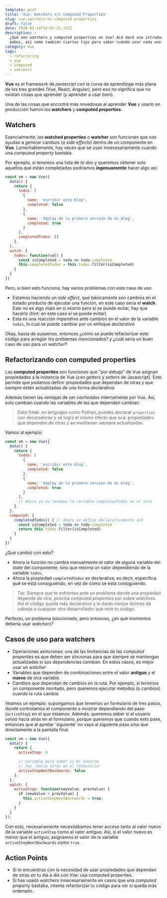 ```yaml
---
template: post
title: 'Vue: Watchers v/s Computed Properties'
slug: vue-watchers-vs-computed-properties
draft: false
date: 2020-02-14T14:02:25.322Z
description: >
  ¿Qué son watchers y computed properties en Vue? Acá daré una introducción a
  ambos, así como también ciertos tips para saber cuándo usar cada uno.
category: Vue
tags:
  - refactoring
  - vue
  - computed
  - watchers
---
```

**Vue** es el framework de _javascript_ con la curva de aprendizaje más plana de los tres grandes (Vue, React, Angular), pero eso no significa que no existan cosas que aprender (y aprender a usar bien).

Una de las cosas que encontré más novedosas al aprender **Vue** y usarlo en producción fueron los **watchers** y **computed properties**.

## Watchers

Esencialmente, las **watched properties** o **watcher** son funciones que nos ayudan a generar cambios (o _side effects_) dentro de un componente en **Vue**. Lamentablemente, hay veces que se usan innecesariamente cuando una _computed property_ bastaba.

Por ejemplo, si tenemos una lista de _to dos_ y queremos obtener solo aquellos que están completados podríamos **ingenuamente** hacer algo así:

```js
const vm = new Vue({
  data() {
    return {
      todos: [
        {
          name: 'escribir este blog',
          completed: false
        },
        {
          name: 'deploy de la primera version de mi blog',
          completed: true
        }
      ],
      completedTodos: []
    },
  },
  watch: {
    todos: function(val) {
      const isCompleted = todo => todo.completed
      this.completedTodos = this.todos.filter(isCompleted)
    }
  }
})
```

Pero, si bien esto funciona, hay varios problemas con este caso de uso.

- Estamos haciendo un _side effect_, que básicamente son cambios en el estado producto de ejecutar una función, en este caso sería el **watch**. Esto no es algo malo en sí mismo pero si se puede evitar, hay que hacerlo (hint: en este caso sí se puede evitar)
- Esta es una reacción _imperativa_ ante cambios en el valor de la variable `todos`, lo cual se puede cambiar por un enfoque _declarativo_

Okay, basta de suspenso, entonces ¿cómo se puede refactorizar este código para arreglar los problemas mencionados? y ¿cuál sería un buen caso de uso para un _watcher_?

## Refactorizando con computed properties

Las **computed properties** son funciones que "por debajo" de Vue asignan propiedades a la instancia de Vue (con _getters_ y _setters_ de Javascript). Esto permite que podamos definir propiedades que dependan de otras y que siempre estén actualizadas de una forma _declarativa_.

Además tienen las ventajas de ser _cacheadas_ internamente por Vue. Así, solo cambian cuando las variables de las que dependen cambian.

> Dato freak: en lenguajes como Python, puedes declarar `properties` con decoradores y se logra el mismo efecto que acá: propiedades que dependen de otras y se mantienen siempre actualizadas.

Vamos al ejemplo:

```js
const vm = new Vue({
  data() {
    return {
      todos: [
        {
          name: 'escribir este blog',
          completed: false
        },
        {
          name: 'deploy de la primera version de mi blog',
          completed: true
        }
      ],
      // Ahora ya no tenemos la variable completedTodos en el data
    },
  },
  computed: {
    completedTodos() { // Ahora se define declarativamente acá
      const isCompleted = todo => todo.completed
      return this.todos.filter(isCompleted)
    }
  }
})
```

¿Qué cambió con esto?

- Ahora la función no cambia manualmente el valor de alguna variable del _state_ del componente, sino que retorna un valor dependiendo de la variable `todos`.
- Ahora la propiedad `completedTodos` es declarativa, es decir, especifica qué se está consiguiendo, en vez de cómo se está consiguiendo.

> Tip: Siempre que te enfrentes ante un problema donde una propiedad depende de otra, prioriza _computed properties_ por sobre _watchers_. Así el código queda más declarativo y le darás menos dolores de cabeza a cualquier otro desarrollador que mire tu código.

Perfecto, un problema solucionado, pero entonces, ¿en qué momentos debería usar _watchers_?

## Casos de uso para watchers

- Operaciones asíncronas: una de las limitancias de las _computed properties_ es que deben ser síncronas para que siempre se mantengan actualizadas si sus dependencias cambian. En estos casos, es mejor usar un _watcher_
- Variables que dependen de combinaciones entre el valor **antiguo** y el **nuevo** de otra variable.
- Cambios que dependan de cambios en la ruta. Por ejemplo, si tenemos un componente montado, pero queremos ejecutar métodos (o cambios) cuando la ruta cambia.

Veamos un ejemplo: supongamos que tenemos un formulario de tres pasos, donde controlamos el componente a mostrar dependiendo del paso (`activeStep`) en el que estamos. Además, queremos saber si el usuario volvió hacia atrás en el formulario, porque queremos que cuando esto pase, entonces que al apretar 'siguiente' no vaya al siguiente paso sino que directamente a la pantalla final.

```js
const vm = new Vue({
  data() {
    return {
      activeStep: 0

      // variable para saber si el usuario
      // fue 'hacia atrás en el formulario'
      activeStepWentBackwards: false
    };
  },
  watch: {
    activeStep: function(newValue, prevValue) {
      if (newValue < prevValue) {
        this.activeStepWentBackwards = true;
      }
    }
  }
});
```

Con esto, necesariamente necesitábamos tener acceso tanto al valor nuevo de la variable `activeStep` como al valor antiguo. Así, si el valor nuevo es menor que el antiguo, asignamos el valor de la variable `activeStepWentBackwards` como `true`.

## Action Points

- Si te encuentras con la necesidad de usar propiedades que dependan de otras en tu día a día con Vue: usa computed properties.
- Si has usado _watchers_ innecesariamente en casos que una _computed property_ bastaba, intenta refactorizar tu código para ver si queda más ordenado.
